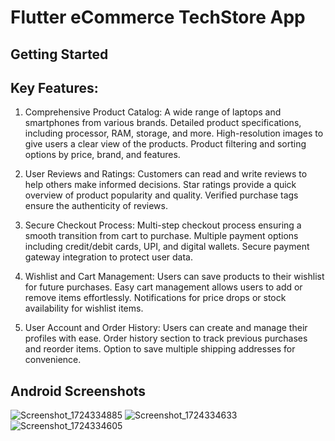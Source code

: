 # Flutter eCommerce TechStore App



## Getting Started

## Key Features:

1. Comprehensive Product Catalog:
A wide range of laptops and smartphones from various brands.
Detailed product specifications, including processor, RAM, storage, and more.
High-resolution images to give users a clear view of the products.
Product filtering and sorting options by price, brand, and features.

2. User Reviews and Ratings:
Customers can read and write reviews to help others make informed decisions.
Star ratings provide a quick overview of product popularity and quality.
Verified purchase tags ensure the authenticity of reviews.

3. Secure Checkout Process:
 Multi-step checkout process ensuring a smooth transition from cart to purchase.
Multiple payment options including credit/debit cards, UPI, and digital wallets.
Secure payment gateway integration to protect user data.

4. Wishlist and Cart Management:
Users can save products to their wishlist for future purchases.
Easy cart management allows users to add or remove items effortlessly.
Notifications for price drops or stock availability for wishlist items.

5. User Account and Order History:
Users can create and manage their profiles with ease.
Order history section to track previous purchases and reorder items.
Option to save multiple shipping addresses for convenience.

## Android Screenshots

![Screenshot_1724334885](https://github.com/user-attachments/assets/25cc123c-f32d-4b39-a10d-9008a940140b)
![Screenshot_1724334633](https://github.com/user-attachments/assets/bf689d49-b053-41a0-ac87-efe892890c31)
![Screenshot_1724334605](https://github.com/user-attachments/assets/f8009788-c2df-4697-bbb6-e4eda7958f11)
